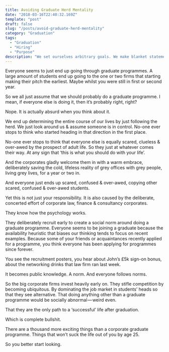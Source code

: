 ```yaml
---
title: Avoiding Graduate Herd Mentality
date: "2018-03-16T22:40:32.169Z"
template: "post"
draft: false
slug: "/posts/avoid-graduate-herd-mentality"
category: "Graduation"
tags:
  - "Graduation"
  - "Hiring"
  - "Purpose"
description: "We set ourselves arbitrary goals. We make blanket statements that will determine the direction of the next few years of our life. We try to simplify & end up making no sense."
---
```



Everyone seems to just end up going through graduate programmes. A large amount of students end up going to the one or two firms that starting making their pitch the earliest. Maybe whilst you were still in first or second year.

So we all just assume that we should probably do a graduate programme. I mean, if everyone else is doing it, then it’s probably right, right?

Nope. It is actually absurd when you think about it.

We end up determining the entire course of our lives by just following the herd. We just look around us & assume someone is in control. No-one ever stops to think who started heading in that direction in the first place.

No-one ever stops to think that everyone else is equally scared, clueless & over-awed by the prospect of adult life. So they just at whatever comes their way. At any sign that ‘this is what you should do with your life’.

And the corporates gladly welcome them in with a warm embrace, deliberately saving the cold, lifeless reality of grey offices with grey people, living grey lives, for a year or two in.


And everyone just ends up scared, confused & over-awed, copying other scared, confused & over-awed students.

Yet this is not just your responsibility. It is also caused by the deliberate, concerted effort of corporate law, finance & consultancy corporates.

They know how the psychology works.

They deliberately recruit early to create a social norm around doing a graduate programme. Everyone seems to be joining a graduate because the availability heuristic that biases our thinking tends to focus on recent examples. Because some of your friends or acquaintances recently applied for a programme, you think everyone has been applying for programmes since forever.

You see the recruitment posters, you hear about John’s £5k sign-on bonus, about the networking drinks that law firm ran last week.

It becomes public knowledge. A norm. And everyone follows norms.

So the big corporate firms invest heavily early on. They stifle competition by becoming ubiquitous. By dominating the job market in students’ heads so that they see alternative. That doing anything other than a graduate programme would be socially abnormal — weird even.

That they are the only path to a ‘successful’ life after graduation.

Which is complete bullshit.

There are a thousand more exciting things than a corporate graduate programme. Things that won’t suck the life out of you by age 25.

So you better start looking.
